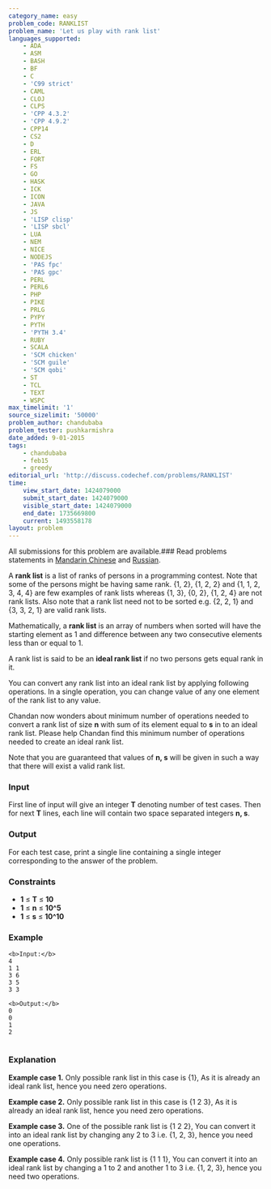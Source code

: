 ```yaml
---
category_name: easy
problem_code: RANKLIST
problem_name: 'Let us play with rank list'
languages_supported:
    - ADA
    - ASM
    - BASH
    - BF
    - C
    - 'C99 strict'
    - CAML
    - CLOJ
    - CLPS
    - 'CPP 4.3.2'
    - 'CPP 4.9.2'
    - CPP14
    - CS2
    - D
    - ERL
    - FORT
    - FS
    - GO
    - HASK
    - ICK
    - ICON
    - JAVA
    - JS
    - 'LISP clisp'
    - 'LISP sbcl'
    - LUA
    - NEM
    - NICE
    - NODEJS
    - 'PAS fpc'
    - 'PAS gpc'
    - PERL
    - PERL6
    - PHP
    - PIKE
    - PRLG
    - PYPY
    - PYTH
    - 'PYTH 3.4'
    - RUBY
    - SCALA
    - 'SCM chicken'
    - 'SCM guile'
    - 'SCM qobi'
    - ST
    - TCL
    - TEXT
    - WSPC
max_timelimit: '1'
source_sizelimit: '50000'
problem_author: chandubaba
problem_tester: pushkarmishra
date_added: 9-01-2015
tags:
    - chandubaba
    - feb15
    - greedy
editorial_url: 'http://discuss.codechef.com/problems/RANKLIST'
time:
    view_start_date: 1424079000
    submit_start_date: 1424079000
    visible_start_date: 1424079000
    end_date: 1735669800
    current: 1493558178
layout: problem
---
```

All submissions for this problem are available.###  Read problems statements in [Mandarin Chinese](http://www.codechef.com/download/translated/FEB15/mandarin/RANKLIST.pdf) and [Russian](http://www.codechef.com/download/translated/FEB15/russian/RANKLIST.pdf).

A **rank list** is a list of ranks of persons in a programming contest. Note that some of the persons might be having same rank. {1, 2}, {1, 2, 2} and {1, 1, 2, 3, 4, 4} are few examples of rank lists whereas {1, 3}, {0, 2}, {1, 2, 4} are not rank lists.
Also note that a rank list need not to be sorted e.g. {2, 2, 1} and {3, 3, 2, 1} are valid rank lists.

Mathematically, a **rank list** is an array of numbers when sorted will have the starting element as 1 and difference between any two consecutive elements less than or equal to 1.

A rank list is said to be an **ideal rank list** if no two persons gets equal rank in it.

You can convert any rank list into an ideal rank list by applying following operations. In a single operation, you can change value of any one element of the rank list to any value.

Chandan now wonders about minimum number of operations needed to convert a rank list of size **n** with sum of its element equal to **s** in to an ideal rank list. Please help Chandan find this minimum number of operations needed to create an ideal rank list.

Note that you are guaranteed that values of **n, s** will be given in such a way that there will exist a valid rank list.

### Input

First line of input will give an integer **T** denoting number of test cases.
Then for next **T** lines, each line will contain two space separated integers **n, s**.

### Output

For each test case, print a single line containing a single integer corresponding to the answer of the problem.

### Constraints

- **1** ≤ **T** ≤ **10**
- **1** ≤ **n** ≤ **10^5**
- **1** ≤ **s** ≤ **10^10**

### Example

```
<b>Input:</b>
4
1 1
3 6
3 5
3 3

<b>Output:</b>
0
0
1
2


```
### Explanation

**Example case 1.**
Only possible rank list in this case is {1}, As it is already an ideal rank list, hence you need zero operations.

**Example case 2.**
Only possible rank list in this case is {1 2 3}, As it is already an ideal rank list, hence you need zero operations.

**Example case 3.**
One of the possible rank list is {1 2 2}, You can convert it into an ideal rank list by changing any 2 to 3 i.e. {1, 2, 3}, hence you need one operations.

**Example case 4.**
Only possible rank list is {1 1 1}, You can convert it into an ideal rank list by changing a 1 to 2 and another 1 to 3 i.e. {1, 2, 3}, hence you need two operations.
